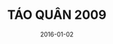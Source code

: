 ---
title: TÁO QUÂN 2009
youtubeId: npVAvVQeGqU
date: 2016-01-02
categories: [tao-quan]
actors: [xuan-bac, cong-ly, quang-thang, chi-trung, van-dung, quoc-khanh, tu-long]
type: Video
---